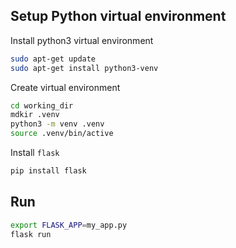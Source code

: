 ## Setup Python virtual environment
Install python3 virtual environment
```bash
sudo apt-get update
sudo apt-get install python3-venv
```
Create virtual environment 
```bash
cd working_dir
mdkir .venv
python3 -m venv .venv
source .venv/bin/active
```

Install `flask`
```bash
pip install flask
```

## Run

```bash
export FLASK_APP=my_app.py
flask run
```